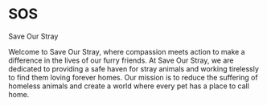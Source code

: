 # SOS
Save Our Stray 

Welcome to Save Our Stray, where compassion meets action to make a difference in the lives of our furry friends.
At Save Our Stray, we are dedicated to providing a safe haven for stray animals and working tirelessly to find them loving forever homes.
Our mission is to reduce the suffering of homeless animals and create a world where every pet has a place to call home.
